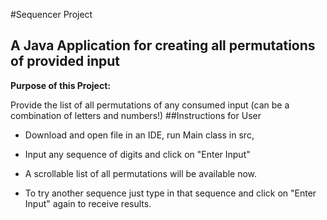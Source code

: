 #Sequencer Project
## A Java Application for creating all permutations of provided input
**Purpose of this Project:**

Provide the list of all permutations of any consumed input (can be a combination of letters and numbers!)
##Instructions for User
- Download and open file in an IDE,
run Main class in src,

- Input any sequence of digits and click on "Enter Input"

- A scrollable list of all permutations will be available now.


- To try another sequence just type in that sequence and click on "Enter Input" again to receive results.
 